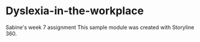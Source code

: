 # Dyslexia-in-the-workplace
Sabine's week 7 assignment
This sample module was created with Storyline 360.
